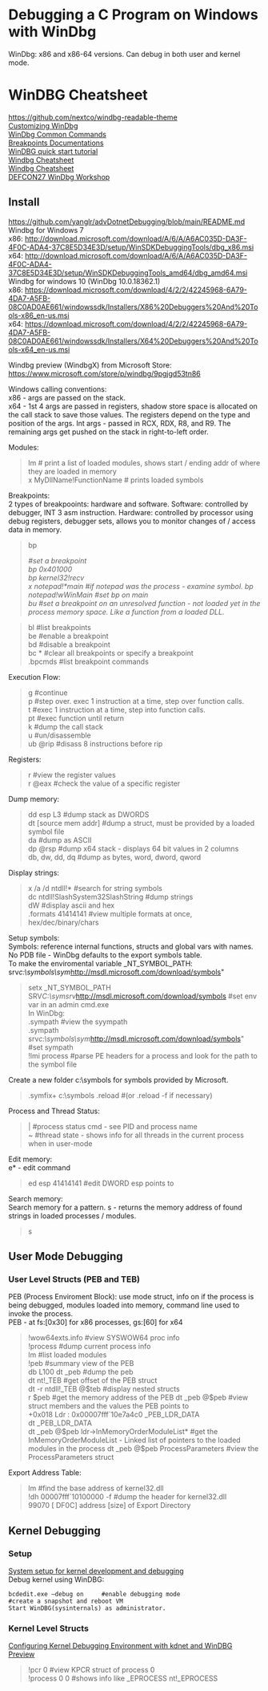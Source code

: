 # Debugging a C Program on Windows with WinDbg     
WinDbg: x86 and x86-64 versions. Can debug in both user and kernel mode.    
# WinDBG Cheatsheet   
https://github.com/nextco/windbg-readable-theme     
[Customizing WinDbg](https://www.zachburlingame.com/2011/12/customizing-your-windbg-workspace-and-color-scheme/)     
[WinDbg Common Commands](http://windbg.info/doc/1-common-cmds.html)       
[Breakpoints Documentations](https://learn.microsoft.com/en-us/windows-hardware/drivers/debuggercmds/bp--bu--bm--set-breakpoint-0)      
[WinDBG quick start tutorial](https://codemachine.com/articles/windbg_quickstart.html)    
[Windbg Cheatsheet](https://github.com/repnz/windbg-cheat-sheet)     
[Windbg Cheatsheet](https://dblohm7.ca/pmo/windbgcheatsheet.html)    
[DEFCON27 WinDbg Workshop](https://github.com/hugsy/defcon_27_windbg_workshop)     
## Install     
https://github.com/yanglr/advDotnetDebugging/blob/main/README.md          
Windbg for Windows 7           
x86: http://download.microsoft.com/download/A/6/A/A6AC035D-DA3F-4F0C-ADA4-37C8E5D34E3D/setup/WinSDKDebuggingTools/dbg_x86.msi         
x64: http://download.microsoft.com/download/A/6/A/A6AC035D-DA3F-4F0C-ADA4-37C8E5D34E3D/setup/WinSDKDebuggingTools_amd64/dbg_amd64.msi         
Windbg for windows 10 (WinDbg 10.0.18362.1)            
x86: https://download.microsoft.com/download/4/2/2/42245968-6A79-4DA7-A5FB-08C0AD0AE661/windowssdk/Installers/X86%20Debuggers%20And%20Tools-x86_en-us.msi        
x64: https://download.microsoft.com/download/4/2/2/42245968-6A79-4DA7-A5FB-08C0AD0AE661/windowssdk/Installers/X64%20Debuggers%20And%20Tools-x64_en-us.msi       

Windbg preview (WindbgX) from Microsoft Store:             
https://www.microsoft.com/store/p/windbg/9pgjgd53tn86          


Windows calling conventions:   
x86 - args are passed on the stack.    
x64 - 1st 4 args are passed in registers, shadow store space is allocated on the call stack to save those values. The registers depend on the type and position of the args. Int args - passed in RCX, RDX, R8, and R9. The remaining args get pushed on the stack in right-to-left order.              

Modules:        
> lm                           # print a list of loaded modules, shows start / ending addr of where they are loaded in memory           
> x MyDllName!FunctionName     # prints loaded symbols   

Breakpoints:    
2 types of breakpooints: hardware and software. Software: controlled by debugger, INT 3 asm instruction. Hardware: controlled by processor using debug registers, debugger sets, allows you to monitor changes of / access data in memory.          
> bp <address>      #set a breakpoint   
> bp 0x401000   
> bp kernel32!recv   
> x notepad!*main     #if notepad was the process - examine symbol. 
> bp notepad!wWinMain  #set bp on main  
> bu   #set a breakpoint on an unresolved function - not loaded yet in the process memory space. Like a function from a loaded DLL.  

> bl     #list breakpoints  
> be     #enable a breakpoint   
> bd     #disable a breakpoint   
> bc *   #clear all breakpoints or specify a breakpoint   
> .bpcmds      #list breakpoint commands   

Execution Flow:      
> g   #continue    
> p   #step over. exec 1 instruction at a time, step over function calls.    
> t   #exec 1 instruction at a time, step into function calls.   
> pt   #exec function until return  
> k   #dump the call stack   
> u   #un/disassemble   
> ub @rip    #disass 8 instructions before rip    

Registers:       
> r    #view the register values   
> r @eax    #check the value of a specific register    

Dump memory:       
> dd esp L3      #dump stack as DWORDS       
> dt <name of struct> [source mem addr]     #dump a struct, must be provided by a loaded symbol file      
> da             #dump as ASCII   
> dp @rsp     #dump x64 stack - displays 64 bit values in 2 columns   
> db, dw, dd, dq   #dump as bytes, word, dword, qword    

Display strings:   
> x /a /d ntdll!*    #search for string symbols   
> dc ntdll!SlashSystem32SlashString    #dump strings   
> dW     #display ascii and hex   
> .formats 41414141   #view multiple formats at once, hex/dec/binary/chars     

Setup symbols:       
Symbols: reference internal functions, structs and global vars with names. No PDB file - WinDbg defaults to the export symbols table.       
To make the enviromental variable _NT_SYMBOL_PATH: srv*c:\symbols\sym*http://msdl.microsoft.com/download/symbols"        
> setx _NT_SYMBOL_PATH SRV*C:\symsrv*http://msdl.microsoft.com/download/symbols    #set env var in an admin cmd.exe   
In WinDbg:   
> .sympath    #view the syympath  
> .sympath srv*c:\symbols\sym*http://msdl.microsoft.com/download/symbols"       #set sympath  
> !lmi process   #parse PE headers for a process and look for the path to the symbol file   

Create a new folder c:\symbols for symbols provided by Microsoft.      
> .symfix+ c:\symbols
> .reload       #(or .reload -f if necessary)

Process and Thread Status:    
> |    #process status cmd - see PID and process name   
> ~    #thread state - shows info for all threads in the current process when in user-mode   

Edit memory:   
e\* - edit command     
> ed esp 41414141    #edit DWORD esp points to   

Search memory:       
Search memory for a pattern. s - returns the memory address of found strings in loaded processes / modules.   
> s <mem type to search for> <starting point of mem to search> <length of mem> <pattern to look for>  

## User Mode Debugging    
### User Level Structs (PEB and TEB)   
PEB (Process Enviroment Block): use mode struct, info on if the process is being debugged, modules loaded into memory, command line used to invoke the process.       
PEB - at fs:[0x30] for x86 processes, gs:[60] for x64    
> !wow64exts.info   #view SYSWOW64 proc info     
> !process      #dump current process info   
> lm   #list loaded modules   
> !peb   #summary view of the PEB          
> db <base address of the process> L100
> dt _peb     #dump the peb     
> dt nt!_TEB    #get offset of the PEB struct   
> dt -r ntdll!_TEB @$teb    #display nested structs     
> r $peb     #get the memory address of the PEB    
> dt _peb @$peb    #view struct members and the values the PEB points to       
+0x018 Ldr              : 0x00007fff`10e7a4c0 _PEB_LDR_DATA        
> dt _PEB_LDR_DATA   
> dt _peb @$peb ldr->InMemoryOrderModuleList*     #get the InMemoryOrderModuleList - Linked list of pointers to the loaded modules in the process   
> dt _peb @$peb ProcessParameters    #view the ProcessParameters struct   

Export Address Table:      
> lm    #find the base address of kernel32.dll    
> !dh 00007fff`10100000 -f        #dump the header for kernel32.dll    
   99070 [    DF0C] address [size] of Export Directory    


## Kernel Debugging    
### Setup    
[System setup for kernel development and debugging](https://codemachine.com/articles/system_setup_for_kernel_development.html)      
Debug kernel using WinDBG:     
```
bcdedit.exe –debug on     #enable debugging mode
#create a snapshot and reboot VM
Start WinDBG(sysinternals) as administrator.  
```

### Kernel Level Structs   
[Configuring Kernel Debugging Environment with kdnet and WinDBG Preview](https://www.ired.team/miscellaneous-reversing-forensics/windows-kernel-internals/configuring-kernel-debugging-environment-with-kdnet-and-windbg-preview)
> !pcr 0    #view KPCR struct of process 0    
> !process 0 0    #shows info like _EPROCESS
> nt!_EPROCESS    
